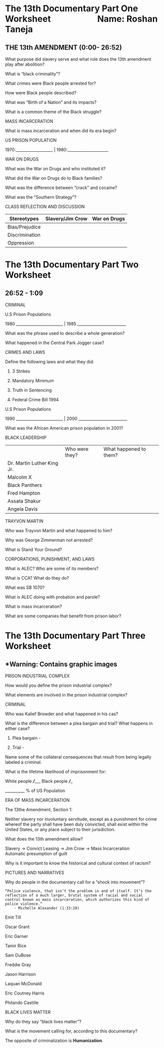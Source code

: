 # The 13th Documentary Part One Worksheet                       Name: Roshan Taneja
## THE 13th AMENDMENT (0:00- 26:52)

  

What purpose did slavery serve and what role does the 13th amendment play after abolition?

  
  
  
  
  

What is “black criminality”?

  
  
  

What crimes were Black people arrested for?

  
  
  
  
  
  

How were Black people described? 

  
  
  
  

What was “Birth of a Nation” and its impacts?

  
  
  
  
  
  
  
  

What is a common theme of the Black struggle?

  
  
  
  
  
  
  
  

MASS INCARCERATION

  

What is mass incarceration and when did its era begin?

  
  
  
  
  
  

US PRISON POPULATION

  

1970:___________________ | 1980:_____________________

  
  

WAR ON DRUGS

  
  

What was the War on Drugs and who instituted it?

  
  
  
  
  

What did the War on Drugs do to Black families?

  
  
  
  
  

What was the difference between “crack” and cocaine? 

  
  
  
  
  
  

What was the “Southern Strategy”?

  
  
  
  
  
  
  

CLASS REFLECTION AND DISCUSSION


| Stereotypes    | Slavery/Jim Crow | War on Drugs |
| -------------- | ---------------- | ------------ |
| Bias/Prejudice |                  |              |
| Discrimination |                  |              |
| Oppression     |                  |              |


  
  

# The 13th Documentary Part Two Worksheet 

## 26:52 - 1:09

  

CRIMINAL

U.S Prison Populations 

  

1980 ________________________ | 1985 _________________________

  

What was the phrase used to describe a whole generation?

  

What happened in the Central Park Jogger case?

  
  
  
  
  
  

CRIMES AND LAWS

  

Define the following laws and what they did:

  

1. 3 Strikes
    

  
  
  
  

2. Mandatory Minimum
    

  
  
  
  

3. Truth in Sentencing
    

  
  
  
  

4. Federal Crime Bill 1994
    

  
  

U.S Prison Populations 

  

1990 ________________________ | 2000 _________________________

  

What was the African American prison population in 2001?

  
  
  
  
  

BLACK LEADERSHIP

  

|   |   |   |
|---|---|---|
||Who were they?|What happened to them?|
|Dr. Martin Luther King Jr.|||
|Malcolm X|||
|Black Panthers|||
|Fred Hampton|||
|Assata Shakur|||
|Angela Davis|||

TRAYVON MARTIN

  

Who was Trayvon Martin and what happened to him?

  
  
  
  

Why was George Zimmerman not arrested?

  
  
  
  

What is Stand Your Ground?

  
  
  
  

CORPORATIONS, PUNISHMENT, AND LAWS

  

What is ALEC? Who are some of its members?

  
  
  
  

What is CCA? What do they do?

  
  
  
  

What was SB 1070?

  
  
  
  

What is ALEC doing with probation and parole?

  
  
  
  

What is mass incarceration? 

  
  
  

What are some companies that benefit from prison labor?


  
  

# The 13th Documentary Part Three Worksheet

## *Warning: Contains graphic images

  

PRISON INDUSTRIAL COMPLEX

  

How would you define the prison industrial complex?

  
  
  
  

What elements are involved in the prison industrial complex?

  
  
  
  
  
  
  

CRIMINAL

  

Who was Kalief Browder and what happened in his cas?

  
  
  
  
  

What is the difference between a plea bargain and trial? What happens in either case?

1. Plea bargain -
    

  
  
  
  

2. Trial -
    

  
  
  

Name some of the collateral consequences that result from being legally labeled a criminal.

  
  
  
  

What is the lifetime likelihood of imprisonment for:

White people _____/________ Black people _________/__________

__________ % of US Population

ERA OF MASS INCARCERATION

  

The 13the Amendment, Section 1:

Neither slavery nor involuntary servitude, except as a punishment for crime whereof the party shall have been duly convicted, shall exist within the United States, or any place subject to their jurisdiction.

  

What does the 13th amendment allow?
  
  

Slavery -> Convict Leasing -> Jim Crow -> Mass Incarceration  
Automatic presumption of guilt

  

Why is it important to know the historical and cultural context of racism?
  

PICTURES AND NARRATIVES

Why do people in the documentary call for a “shock into movement”?
  
  
  
  

```
“Police violence, that isn’t the problem in and of itself. It’s the reflection of a much larger, brutal system of racial and social control known as mass incarceration, which authorizes this kind of police violence.”
	- Michelle Alexander (1:33:20)
```

Emit Till

Oscar Grant

Eric Garner

Tamir Rice

Sam DuBose

Freddie Gray

Jason Harrison

Laquan McDonald

Eric Coutney Harris

Philando Castille 

  

BLACK LIVES MATTER

  

Why do they say “black lives matter”?

  
  
  

What is the movement calling for, according to this documentary?

  
  
  
  
  
  

The opposite of criminalization is **Humanization**.